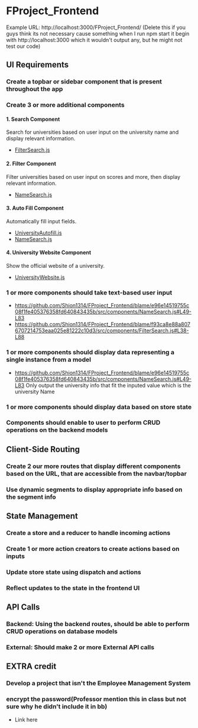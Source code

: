 # FProject_Frontend
Example URL: http://localhost:3000/FProject_Frontend/ (Delete this if you guys think its not necessary cause something when I run npm start it begin with http://localhost:3000 which it wouldn't output any, but he might not test our code)

## UI Requirements
### Create a topbar or sidebar component that is present throughout the app




### Create 3 or more additional components
#### 1. Search Component
Search for universities based on user input on the university name and display relevant information.
- [FilterSearch.js]([https://github.com/Shion1314/FProject_Frontend/blob/main/src/components/FilterSearch.js](https://github.com/Shion1314/FProject_Frontend/blame/e96e14519755c08f1fe405376358fd640843435b/src/components/NameSearch.js#L49-L83))

#### 2. Filter Component
Filter universities based on user input on scores and more, then display relevant information.
- [NameSearch.js]([https://github.com/Shion1314/FProject_Frontend/blob/main/src/components/NameSearch.js](https://github.com/Shion1314/FProject_Frontend/blame/f93ca8e88a8076707214753eaa025e81222c10d3/src/components/FilterSearch.js#L38-L88))

#### 3. Auto Fill Component
Automatically fill input fields.
- [UniversityAutofill.js](https://github.com/Shion1314/FProject_Frontend/blame/47af0c765c0aa48f8e3fe173dd0760b132827053/src/api/UniversityAutofill.js#L1-L4)
- [NameSearch.js](https://github.com/Shion1314/FProject_Frontend/blame/8c1f8802e5b721fa68ed21afb5a138b3ab920acb/src/components/NameSearch.js#L64-L72)

#### 4. University Website Component
Show the official website of a university.
- [UniversityWebsite.js](https://github.com/Shion1314/FProject_Frontend/blame/a88aa11a7e4ff498a46829a81b2ec611602c171e/src/api/UniversityWebsite.js#L1-L4)


### 1 or more components should take text-based user input
* https://github.com/Shion1314/FProject_Frontend/blame/e96e14519755c08f1fe405376358fd640843435b/src/components/NameSearch.js#L49-L83
* https://github.com/Shion1314/FProject_Frontend/blame/f93ca8e88a8076707214753eaa025e81222c10d3/src/components/FilterSearch.js#L38-L88

### 1 or more components should display data representing a single instance from a model
* https://github.com/Shion1314/FProject_Frontend/blame/e96e14519755c08f1fe405376358fd640843435b/src/components/NameSearch.js#L49-L83
Only output the university info that fit the inputed value which is the university Name

### 1 or more components should display data based on store state

### Components should enable to user to perform CRUD operations on the backend models


## Client-Side Routing

### Create 2 our more routes that display different components based on the URL, that are accessible from the navbar/topbar

### Use dynamic segments to display appropriate info based on the segment info


## State Management
### Create a store and a reducer to handle incoming actions
### Create 1 or more action creators to create actions based on inputs
### Update store state using dispatch and actions
### Reflect updates to the state in the frontend UI

## API Calls
### Backend: Using the backend routes, should be able to perform CRUD operations on database models
### External: Should make 2 or more External API calls



## EXTRA credit
### Develop a project that isn't the Employee Management System
### encrypt the password(Professor mention this in class but not sure why he didn't include it in bb)
* Link here
